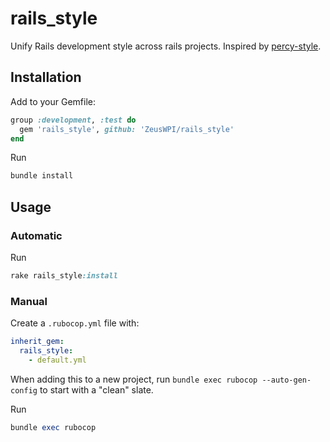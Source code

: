 # rails_style

Unify Rails development style across rails projects. Inspired by [percy-style](https://github.com/percy/percy-style).

## Installation 

Add to your Gemfile:

```ruby
group :development, :test do
  gem 'rails_style', github: 'ZeusWPI/rails_style'
end
```

Run 
```ruby
bundle install
````

## Usage

### Automatic 

Run
```ruby
rake rails_style:install
```

### Manual

Create a `.rubocop.yml` file with:

```yml
inherit_gem:
  rails_style:
    - default.yml
```

When adding this to a new project, run `bundle exec rubocop --auto-gen-config` to start with a "clean" slate.

Run 
```ruby
bundle exec rubocop
```
